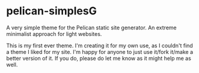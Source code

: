# pelican-simplesG
A very simple theme for the Pelican static site generator.
An extreme minimalist approach for light websites.

This is my first ever theme. I'm creating it for my own use, as I couldn't find a theme I liked for my site. I'm happy for anyone to just use it/fork it/make a better version of it. If you do, please do let me know as it might help me as well.

